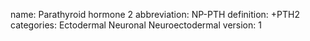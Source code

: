 name: Parathyroid hormone 2
abbreviation: NP-PTH
definition: +PTH2
categories: Ectodermal Neuronal Neuroectodermal
version: 1

